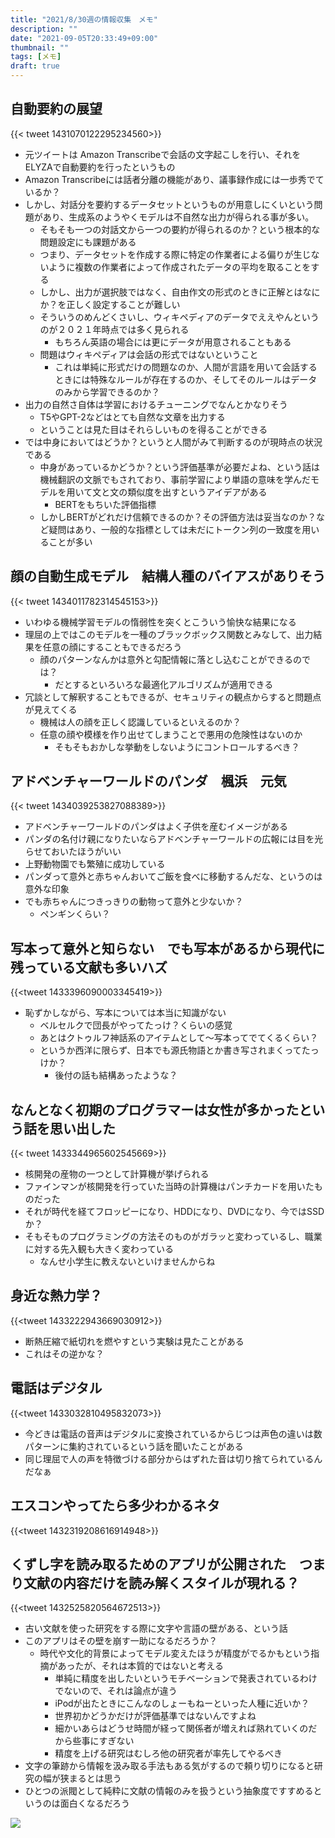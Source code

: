 ```yaml
---
title: "2021/8/30週の情報収集　メモ"
description: ""
date: "2021-09-05T20:33:49+09:00"
thumbnail: ""
tags: [メモ]
draft: true
---
```


## 自動要約の展望
{{< tweet 1431070122295234560>}}

- 元ツイートは Amazon Transcribeで会話の文字起こしを行い、それをELYZAで自動要約を行ったというもの
- Amazon Transcribeには話者分離の機能があり、議事録作成には一歩秀でているか？
- しかし、対話分を要約するデータセットというものが用意しにくいという問題があり、生成系のようやくモデルは不自然な出力が得られる事が多い。
  - そもそも一つの対話文から一つの要約が得られるのか？という根本的な問題設定にも課題がある
  - つまり、データセットを作成する際に特定の作業者による偏りが生じないように複数の作業者によって作成されたデータの平均を取ることをする
  - しかし、出力が選択肢ではなく、自由作文の形式のときに正解とはなにか？を正しく設定することが難しい
  - そういうのめんどくさいし、ウィキペディアのデータでええやんというのが２０２１年時点では多く見られる
    - もちろん英語の場合には更にデータが用意されることもある
  - 問題はウィキペディアは会話の形式ではないということ
    - これは単純に形式だけの問題なのか、人間が言語を用いて会話するときには特殊なルールが存在するのか、そしてそのルールはデータのみから学習できるのか？
- 出力の自然さ自体は学習におけるチューニングでなんとかなりそう
  - T5やGPT-2などはとても自然な文章を出力する
  - ということは見た目はそれらしいものを得ることができる
- では中身においてはどうか？というと人間がみて判断するのが現時点の状況である
  - 中身があっているかどうか？という評価基準が必要だよね、という話は機械翻訳の文脈でもされており、事前学習により単語の意味を学んだモデルを用いて文と文の類似度を出すというアイデアがある
    - BERTをもちいた評価指標
  - しかしBERTがどれだけ信頼できるのか？その評価方法は妥当なのか？など疑問はあり、一般的な指標としては未だにトークン列の一致度を用いることが多い

## 顔の自動生成モデル　結構人種のバイアスがありそう
{{< tweet 1434011782314545153>}}

- いわゆる機械学習モデルの惰弱性を突くとこういう愉快な結果になる
- 理屈の上ではこのモデルを一種のブラックボックス関数とみなして、出力結果を任意の顔にすることもできるだろう
  - 顔のパターンなんかは意外と勾配情報に落とし込むことができるのでは？
    - だとするといろいろな最適化アルゴリズムが適用できる  
- 冗談として解釈することもできるが、セキュリティの観点からすると問題点が見えてくる
  - 機械は人の顔を正しく認識しているといえるのか？
  - 任意の顔や模様を作り出せてしまうことで悪用の危険性はないのか
    - そもそもおかしな挙動をしないようにコントロールするべき？

## アドベンチャーワールドのパンダ　楓浜　元気
{{< tweet 1434039253827088389>}}

- アドベンチャーワールドのパンダはよく子供を産むイメージがある
- パンダの名付け親になりたいならアドベンチャーワールドの広報には目を光らせておいたほうがいい
- 上野動物園でも繁殖に成功している
- パンダって意外と赤ちゃんおいてご飯を食べに移動するんだな、というのは意外な印象
- でも赤ちゃんにつきっきりの動物って意外と少ないか？
  - ペンギンくらい？

## 写本って意外と知らない　でも写本があるから現代に残っている文献も多いハズ
{{<tweet 1433396090003345419>}}

- 恥ずかしながら、写本については本当に知識がない
  - ベルセルクで団長がやってたっけ？くらいの感覚
  - あとはクトゥルフ神話系のアイテムとして〜写本ってでてくるくらい？
  - というか西洋に限らず、日本でも源氏物語とか書き写されまくってたっけか？
    - 後付の話も結構あったような？

## なんとなく初期のプログラマーは女性が多かったという話を思い出した
{{< tweet 1433344965602545669>}}
- 核開発の産物の一つとして計算機が挙げられる
- ファインマンが核開発を行っていた当時の計算機はパンチカードを用いたものだった
- それが時代を経てフロッピーになり、HDDになり、DVDになり、今ではSSDか？
- そもそものプログラミングの方法そのものがガラッと変わっているし、職業に対する先入観も大きく変わっている
  - なんせ小学生に教えないといけませんからね

## 身近な熱力学？
{{<tweet 1433222943669030912>}}

- 断熱圧縮で紙切れを燃やすという実験は見たことがある
- これはその逆かな？

## 電話はデジタル
{{<tweet 1433032810495832073>}}
- 今どきは電話の音声はデジタルに変換されているからじつは声色の違いは数パターンに集約されているという話を聞いたことがある
- 同じ理屈で人の声を特徴づける部分からはずれた音は切り捨てられているんだなぁ

## エスコンやってたら多少わかるネタ
{{<tweet 1432319208616914948>}}

## くずし字を読み取るためのアプリが公開された　つまり文献の内容だけを読み解くスタイルが現れる？
{{<tweet 1432525820564672513>}}
- 古い文献を使った研究をする際に文字や言語の壁がある、という話
- このアプリはその壁を崩す一助になるだろうか？
  - 時代や文化的背景によってモデル変えたほうが精度がでるかもという指摘があったが、それは本質的ではないと考える
    - 単純に精度を出したいというモチベーションで発表されているわけでないので、それは論点が違う
    - iPodが出たときにこんなのしょーもねーといった人種に近いか？
    - 世界初かどうかだけが評価基準ではないんですよね
    - 細かいあらはどうせ時間が経って関係者が増えれば熟れていくのだから些事にすぎない
    - 精度を上げる研究はむしろ他の研究者が率先してやるべき
- 文字の筆跡から情報を汲み取る手法もある気がするので頼り切りになると研究の幅が狭まるとは思う
- ひとつの派閥として純粋に文献の情報のみを扱うという抽象度ですすめるというのは面白くなるだろう


<script language="javascript" src="//ad.jp.ap.valuecommerce.com/servlet/jsbanner?sid=3563352&pid=887689140"></script><noscript><a href="//ck.jp.ap.valuecommerce.com/servlet/referral?sid=3563352&pid=887689140" rel="nofollow"><img src="//ad.jp.ap.valuecommerce.com/servlet/gifbanner?sid=3563352&pid=887689140" border="0"></a></noscript>


